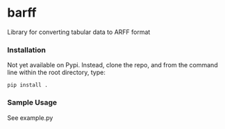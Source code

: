 # barff
Library for converting tabular data to ARFF format

### Installation

Not yet available on Pypi. Instead, clone the repo, and from the command line within the root directory,
type:

`pip install .`

### Sample Usage

See example.py
